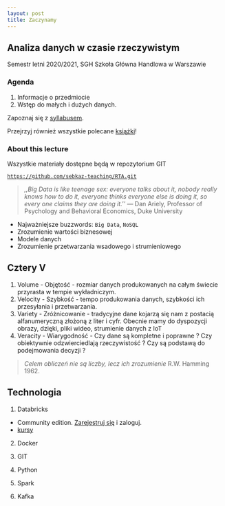 ```yaml
---
layout: post
title: Zaczynamy
---
```


## Analiza danych w czasie rzeczywistym

Semestr letni 2020/2021, 
SGH Szkoła Główna Handlowa w Warszawie

### Agenda

1. Informacje o przedmiocie
2. Wstęp do małych i dużych danych.

Zapoznaj się z [syllabusem](/RealTime/syllabus).

Przejrzyj również wszystkie polecane [książki](/RealTime/ksiazki)!

### About this lecture

Wszystkie materiały dostępne będą w repozytorium GIT 

[`https://github.com/sebkaz-teaching/RTA.git`](https://github.com/sebkaz-teaching/RTA.git)



> _,,Big Data is like teenage sex: everyone talks about it, nobody really knows how to do it, everyone thinks everyone else is doing it, so every one claims they are doing it.''_ — Dan Ariely, Professor of Psychology and Behavioral Economics, Duke University

- Najważniejsze buzzwords: `Big Data`, `NoSQL`
- Zrozumienie wartości biznesowej
- Modele danych 
- Zrozumienie przetwarzania wsadowego i strumieniowego


## Cztery V

1. Volume - Objętość - rozmiar danych produkowanych na całym świecie przyrasta w tempie wykładniczym.
2. Velocity - Szybkość - tempo produkowania danych, szybkości ich przesyłania i przetwarzania.
3. Variety - Zróżnicowanie - tradycyjne dane kojarzą się nam z postacią alfanumeryczną złożoną z liter i cyfr. Obecnie mamy do dyspozycji obrazy, dzięki, pliki wideo, strumienie danych z IoT
4. Veracity - Wiarygodność - Czy dane są kompletne i poprawne ? Czy obiektywnie odzwierciedlają rzeczywistość ? Czy są podstawą do podejmowania decyzji ? 

> _Celem obliczeń nie są liczby, lecz ich zrozumienie_ R.W. Hamming 1962.  

## Technologia

1. Databricks

- Community edition. [Zarejestruj się](https://community.cloud.databricks.com/login.html) i zaloguj. 
- [kursy](https://academy.databricks.com/learning-paths#)

2. Docker

3. GIT

4. Python 

5. Spark

6. Kafka









